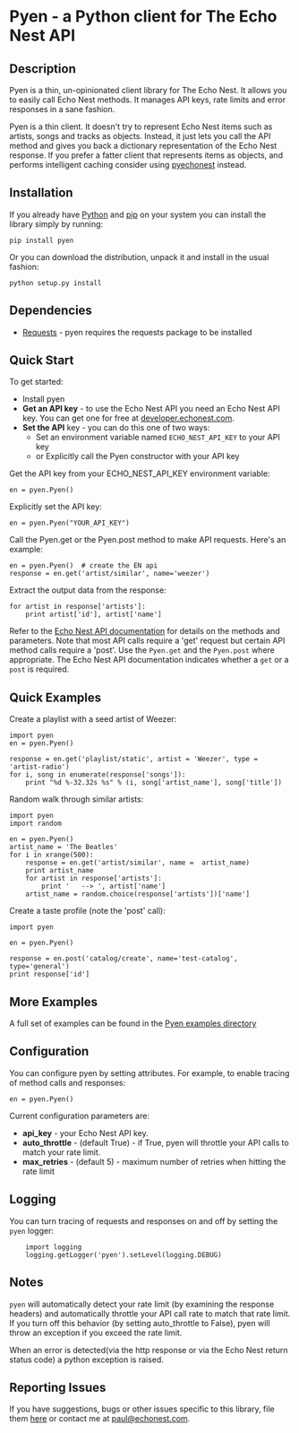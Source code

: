 # Pyen - a Python client for The Echo Nest API

## Description

Pyen is a thin, un-opinionated client library for The Echo Nest. It allows you to easily call Echo Nest methods. It manages API keys, rate limits and error responses in a sane fashion. 

Pyen is a thin client. It doesn't try to represent Echo Nest items such as artists, songs and tracks as objects. Instead, it just lets you call the API method and gives you back a dictionary representation of the Echo Nest response.  If you prefer a fatter client that represents items as objects, and performs intelligent caching consider using [pyechonest](http://github.com/echonest/pyechonest) instead.

## Installation
If you already have [Python](http://www.python.org/) and [pip](http://www.pip-installer.org/) on your system you can install
the library simply by running:

    pip install pyen
    
Or you can download the distribution, unpack it and install in the usual fashion:

    python setup.py install


## Dependencies

- [Requests](https://github.com/kennethreitz/requests) - pyen requires the requests package to be installed


## Quick Start
To get started:

- Install pyen
- **Get an API key** - to use the Echo Nest API you need an Echo Nest API key.  You can get one for free at [developer.echonest.com](http://developer.echonest.com).
- **Set the API** key - you can do this one of two ways:
   - Set an environment variable named `ECHO_NEST_API_KEY` to your API key
   - or Explicitly call the Pyen constructor with your API key 
   
Get the API key from your ECHO_NEST_API_KEY environment variable:
   
    en = pyen.Pyen()

Explicitly set the API key:

    en = pyen.Pyen("YOUR_API_KEY")
    
Call the Pyen.get or the Pyen.post method to make API requests. Here's an example:

    en = pyen.Pyen()  # create the EN api
    response = en.get('artist/similar', name='weezer')

Extract the output data from the response:

    for artist in response['artists']:
        print artist['id'], artist['name']
        
Refer to the [Echo Nest API documentation](http://developer.echonest.com/docs/v4) for details on the methods and parameters.
Note that most API calls require a 'get' request but certain API method calls require a 'post'. Use the ```Pyen.get``` and
the ```Pyen.post``` where appropriate.  The Echo Nest API documentation indicates whether a `get` or a `post` is required.
   
## Quick Examples

Create a playlist with a seed artist of Weezer:

    import pyen
    en = pyen.Pyen()
    
    response = en.get('playlist/static', artist = 'Weezer', type = 'artist-radio')
    for i, song in enumerate(response['songs']):
        print "%d %-32.32s %s" % (i, song['artist_name'], song['title'])


Random walk through similar artists:

    import pyen
    import random

    en = pyen.Pyen()
    artist_name = 'The Beatles'
    for i in xrange(500):
        response = en.get('artist/similar', name =  artist_name)
        print artist_name
        for artist in response['artists']:
            print '   --> ', artist['name']
        artist_name = random.choice(response['artists'])['name']



Create a taste profile (note the 'post' call):

    import pyen

    en = pyen.Pyen()

    response = en.post('catalog/create', name='test-catalog', type='general')
    print response['id']
  
## More Examples
A full set of examples can be found in the [Pyen examples directory](https://github.com/plamere/pyen/tree/master/examples)  



## Configuration
You can configure pyen by setting attributes. For example, to enable tracing of method calls and responses:
    
    en = pyen.Pyen()

Current configuration parameters are:

- **api_key** - your Echo Nest API key.
- **auto_throttle** - (default True) - if True, pyen will throttle your API calls to match your rate limit.
- **max_retries** - (default 5) - maximum number of retries when hitting the rate limit

## Logging
You can turn tracing of requests and responses on and off by setting the `pyen` logger:

        import logging
        logging.getLogger('pyen').setLevel(logging.DEBUG)

## Notes
`pyen` will automatically detect your rate limit (by examining the response headers) and automatically throttle your API call rate to match that rate limit. If you turn off this behavior (by setting auto_throttle to False), pyen will throw an exception if you exceed the rate limit.

When an error is detected(via the http response or via the Echo Nest return status code) a python exception is raised.

## Reporting Issues

If you have suggestions, bugs or other issues specific to this library, file them [here](https://github.com/plamere/pyen/issues) or contact me
at [paul@echonest.com](mailto:paul@echonest.com).

